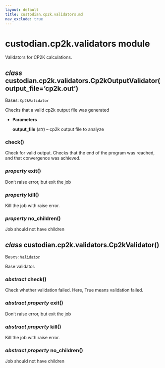 ```yaml
---
layout: default
title: custodian.cp2k.validators.md
nav_exclude: true
---
```


# custodian.cp2k.validators module

Validators for CP2K calculations.

## *class* custodian.cp2k.validators.Cp2kOutputValidator(output_file=’cp2k.out’)

Bases: `Cp2kValidator`

Checks that a valid cp2k output file was generated

* **Parameters**

  **output_file** (*str*) – cp2k output file to analyze

### check()

Check for valid output. Checks that the end of the
program was reached, and that convergence was
achieved.

### *property* exit()

Don’t raise error, but exit the job

### *property* kill()

Kill the job with raise error.

### *property* no_children()

Job should not have children

## *class* custodian.cp2k.validators.Cp2kValidator()

Bases: [`Validator`](custodian.custodian.md#custodian.custodian.Validator)

Base validator.

### *abstract* check()

Check whether validation failed. Here, True means
validation failed.

### *abstract property* exit()

Don’t raise error, but exit the job

### *abstract property* kill()

Kill the job with raise error.

### *abstract property* no_children()

Job should not have children
